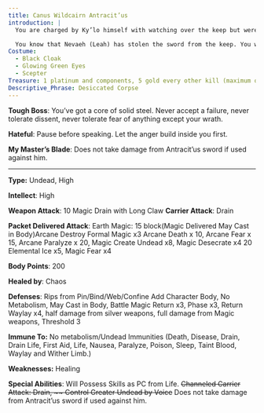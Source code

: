 ```yaml
---
title: Canus Wildcairn Antracit’us 
introduction: |
  You are charged by Ky’lo himself with watching over the keep but were away on ‘lich business’ and Ky’lo’s blade was given to an unbeliever by that foolish golem. The golem has been dealt with but now you must recover the sword before Ky’lo returns. He will never forgive you abandoning your duties in order to preside over the “Fell Council of Liches” in the south where you lord over them using Ky’lo’s name as a weapon. You will stop at nothing and will kill all who stand your way. You have commanded your charges to bring forth the thieves so that they may pay for what they have done. 

  You know that Nevaeh (Leah) has stolen the sword from the keep. You will be trying to capture her then you will involve her in a ritual to bring Ky’lo back in contact with the mortal realm. You know that the ritual with cause terrible damage to her spirit but that does not concern you.
Costume: 
  - Black Cloak
  - Glowing Green Eyes
  - Scepter
Treasure: 1 platinum and components, 5 gold every other kill (maximum of ten deaths for one night)
Descriptive_Phrase: Desiccated Corpse
---
```





**Tough Boss**: You’ve got a core of solid steel. Never accept a failure, never tolerate dissent, never tolerate fear of anything except your wrath.

**Hateful**: Pause before speaking. Let the anger build inside you first.

**My Master’s Blade**: Does not take damage from Antracit’us sword if used against him. 

---

**Type:** Undead, High

**Intellect**: High

**Weapon Attack**: 10 Magic Drain with Long Claw **Carrier Attack**: Drain

**Packet Delivered Attack**: Earth Magic: 15 block(Magic Delivered May Cast in Body)Arcane Destroy Formal Magic x3 Arcane Death x 10, Arcane Fear x 15, Arcane Paralyze x 20, Magic Create Undead x8, Magic Desecrate x4 20 Elemental Ice x5, Magic Fear x4

**Body Points**: 200

**Healed by**: Chaos

**Defenses**: Rips from Pin/Bind/Web/Confine Add Character Body, No Metabolism, May Cast in Body, Battle Magic Return x3, Phase x3, Return Waylay x4, half damage from silver weapons, full damage from Magic weapons, Threshold 3

**Immune To:** No metabolism/Undead Immunities (Death, Disease, Drain, Drain Life, First Aid, Life, Nausea, Paralyze, Poison, Sleep, Taint Blood, Waylay and Wither Limb.)

**Weaknesses:** Healing

**Special Abilities**: Will Possess Skills as PC from Life. ~~Channeled Carrier Attack: Drain, ~~ Control Greater Undead by Voice~~ Does not take damage from Antracit’us sword if used against him.